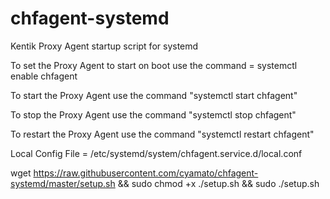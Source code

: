 # chfagent-systemd
Kentik Proxy Agent startup script for systemd

To set the Proxy Agent to start on boot use the command =  systemctl enable chfagent

To start the Proxy Agent use the command "systemctl start chfagent"

To stop the Proxy Agent use the command "systemctl stop chfagent"

To restart the Proxy Agent use the command "systemctl restart chfagent"

Local Config File = /etc/systemd/system/chfagent.service.d/local.conf

wget https://raw.githubusercontent.com/cyamato/chfagent-systemd/master/setup.sh && sudo chmod +x ./setup.sh && sudo ./setup.sh